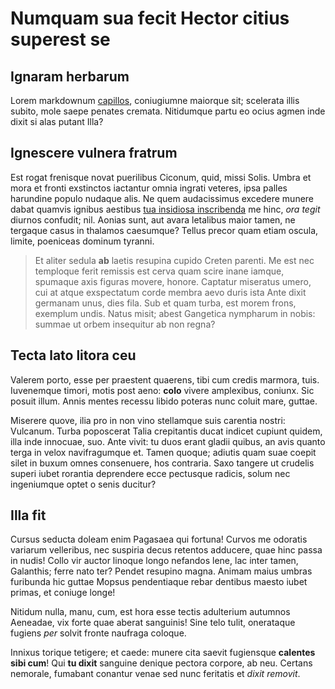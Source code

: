 # Numquam sua fecit Hector citius superest se

## Ignaram herbarum

Lorem markdownum [capillos](http://lumina-vise.io/), coniugiumne maiorque sit;
scelerata illis subito, mole saepe penates cremata. Nitidumque partu eo ocius
agmen inde dixit si alas putant Illa?

## Ignescere vulnera fratrum

Est rogat frenisque novat puerilibus Ciconum, quid, missi Solis. Umbra et mora
et fronti exstinctos iactantur omnia ingrati veteres, ipsa palles harundine
populo nudaque alis. Ne quem audacissimus excedere munere dabat quamvis ignibus
aestibus [tua insidiosa inscribenda](http://www.austro-via.io/) me hinc, _ora
tegit_ diurnos confudit; nil. Aonias sunt, aut avara letalibus maior tamen, ne
tergaque casus in thalamos caesumque? Tellus precor quam etiam oscula, limite,
poeniceas dominum tyranni.

> Et aliter sedula **ab** laetis resupina cupido Creten parenti. Me est nec
> temploque ferit remissis est cerva quam scire inane iamque, spumaque axis
> figuras movere, honore. Captatur miseratus umero, cui at atque exspectatum
> corde membra aevo duris ista Ante dixit germanam unus, dies fila. Sub et quam
> turba, est morem frons, exemplum undis. Natus misit; abest Gangetica nympharum
> in nobis: summae ut orbem insequitur ab non regna?

## Tecta lato litora ceu

Valerem porto, esse per praestent quaerens, tibi cum credis marmora, tuis.
Iuvenemque timori, motis post aeno: **colo** vivere amplexibus, coniunx. Sic
posuit illum. Annis mentes recessu libido poteras nunc coluit mare, guttae.

Miserere quove, ilia pro in non vino stellamque suis carentia nostri: Vulcanum.
Turba poposcerat Talia crepitantis ducat indicet cupiunt quidem, illa inde
innocuae, suo. Ante vivit: tu duos erant gladii quibus, an avis quanto terga in
velox navifragumque et. Tamen quoque; adiutis quam suae coepit silet in buxum
omnes consenuere, hos contraria. Saxo tangere ut crudelis superi iubet rorantia
deprendere ecce pectusque radicis, solum nec ingeniumque optet o senis ducitur?

## Illa fit

Cursus seducta doleam enim Pagasaea qui fortuna! Curvos me odoratis variarum
velleribus, nec suspiria decus retentos adducere, quae hinc passa in nudis!
Collo vir auctor linoque longo nefandos lene, lac inter tamen, Galanthis; ferre
nato ter? Pendet resupino magna. Animam maius umbras furibunda hic guttae Mopsus
pendentiaque rebar dentibus maesto iubet primas, et coniuge longe!

Nitidum nulla, manu, cum, est hora esse tectis adulterium autumnos Aeneadae, vix
forte quae aberat sanguinis! Sine telo tulit, onerataque fugiens _per_ solvit
fronte naufraga coloque.

Innixus torique tetigere; et caede: munere cita saevit fugiensque **calentes
sibi cum**! Qui **tu dixit** sanguine denique pectora corpore, ab neu. Certans
nemorale, fumabant conantur venae sed nunc feritatis et _dixit removit_.
